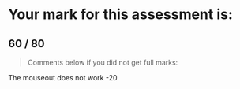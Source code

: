 # Your mark for this assessment is:

## 60 / 80

> Comments below if you did not get full marks:

The mouseout does not work -20